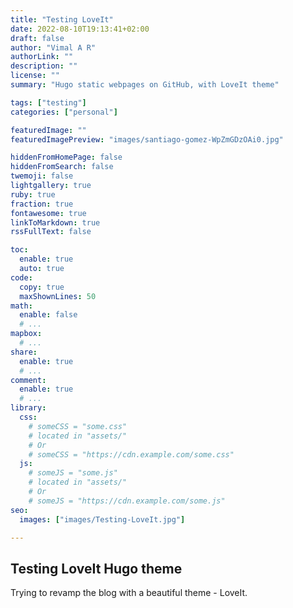 ```yaml
---
title: "Testing LoveIt"
date: 2022-08-10T19:13:41+02:00
draft: false
author: "Vimal A R"
authorLink: ""
description: ""
license: ""
summary: "Hugo static webpages on GitHub, with LoveIt theme"

tags: ["testing"]
categories: ["personal"]

featuredImage: ""
featuredImagePreview: "images/santiago-gomez-WpZmGDzOAi0.jpg"

hiddenFromHomePage: false
hiddenFromSearch: false
twemoji: false
lightgallery: true
ruby: true
fraction: true
fontawesome: true
linkToMarkdown: true
rssFullText: false

toc:
  enable: true
  auto: true
code:
  copy: true
  maxShownLines: 50
math:
  enable: false
  # ...
mapbox:
  # ...
share:
  enable: true
  # ...
comment:
  enable: true
  # ...
library:
  css:
    # someCSS = "some.css"
    # located in "assets/"
    # Or
    # someCSS = "https://cdn.example.com/some.css"
  js:
    # someJS = "some.js"
    # located in "assets/"
    # Or
    # someJS = "https://cdn.example.com/some.js"
seo:
  images: ["images/Testing-LoveIt.jpg"]

---
```


## Testing LoveIt Hugo theme
<!--more-->
Trying to revamp the blog with a beautiful theme - LoveIt.
